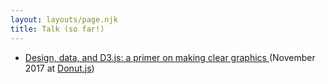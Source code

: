 ```yaml
---
layout: layouts/page.njk
title: Talk (so far!)
---
```


<section>
<ul>
  <li>
    <a href="/talks/donut-js">
      Design, data, and D3.js: a primer on making clear graphics
    </a>(November 2017 at <a href="http://donutjs.club">Donut.js</a>)
  </li>
</ul>
</section>
